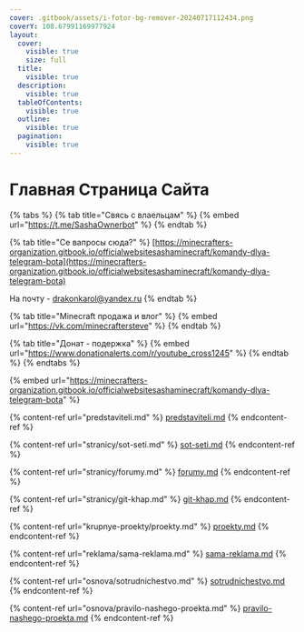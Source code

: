 ```yaml
---
cover: .gitbook/assets/i-fotor-bg-remover-20240717112434.png
coverY: 108.67991169977924
layout:
  cover:
    visible: true
    size: full
  title:
    visible: true
  description:
    visible: true
  tableOfContents:
    visible: true
  outline:
    visible: true
  pagination:
    visible: true
---
```


# Главная Страница  Сайта

{% tabs %}
{% tab title="Свясь с влаельцам" %}
{% embed url="https://t.me/SashaOwnerbot" %}
{% endtab %}

{% tab title="Се вапросы сюда?" %}
[https://minecrafters-organization.gitbook.io/officialwebsitesashaminecraft/komandy-dlya-telegram-bota](https://minecrafters-organization.gitbook.io/officialwebsitesashaminecraft/komandy-dlya-telegram-bota)

На почту - drakonkarol@yandex.ru
{% endtab %}

{% tab title="Minecraft продажа и влог" %}
{% embed url="https://vk.com/minecraftersteve" %}
{% endtab %}

{% tab title="Донат - подержка" %}
{% embed url="https://www.donationalerts.com/r/youtube_cross1245" %}
{% endtab %}
{% endtabs %}

{% embed url="https://minecrafters-organization.gitbook.io/officialwebsitesashaminecraft/komandy-dlya-telegram-bota" %}

{% content-ref url="predstaviteli.md" %}
[predstaviteli.md](predstaviteli.md)
{% endcontent-ref %}

{% content-ref url="stranicy/sot-seti.md" %}
[sot-seti.md](stranicy/sot-seti.md)
{% endcontent-ref %}

{% content-ref url="stranicy/forumy.md" %}
[forumy.md](stranicy/forumy.md)
{% endcontent-ref %}

{% content-ref url="stranicy/git-khap.md" %}
[git-khap.md](stranicy/git-khap.md)
{% endcontent-ref %}

{% content-ref url="krupnye-proekty/proekty.md" %}
[proekty.md](krupnye-proekty/proekty.md)
{% endcontent-ref %}

{% content-ref url="reklama/sama-reklama.md" %}
[sama-reklama.md](reklama/sama-reklama.md)
{% endcontent-ref %}

{% content-ref url="osnova/sotrudnichestvo.md" %}
[sotrudnichestvo.md](osnova/sotrudnichestvo.md)
{% endcontent-ref %}

{% content-ref url="osnova/pravilo-nashego-proekta.md" %}
[pravilo-nashego-proekta.md](osnova/pravilo-nashego-proekta.md)
{% endcontent-ref %}

